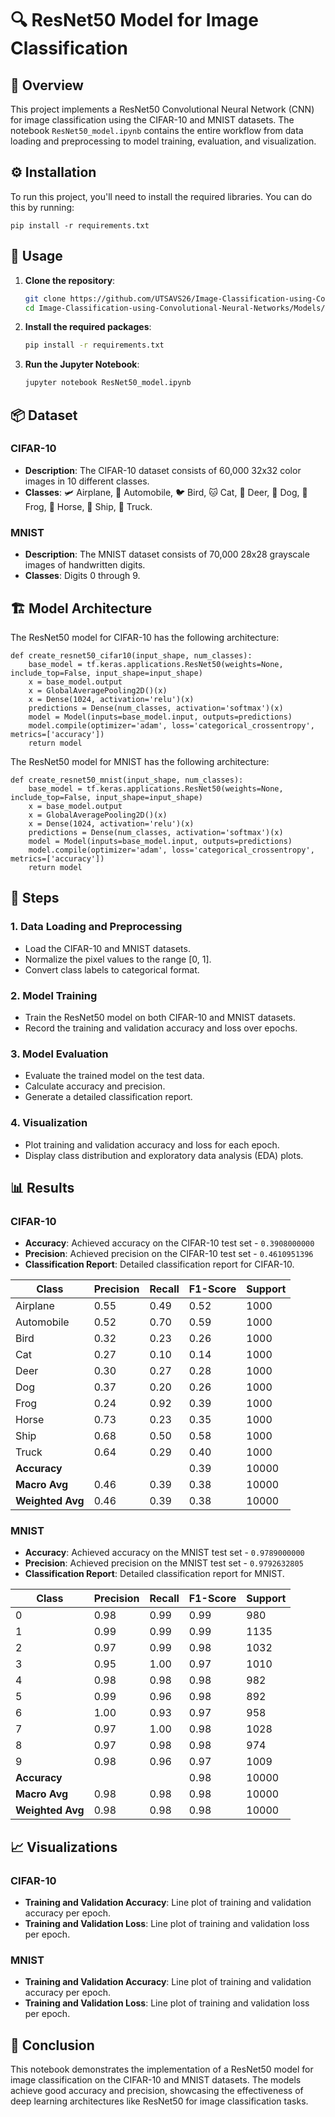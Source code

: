 # 🔍 ResNet50 Model for Image Classification

## 📝 Overview
This project implements a ResNet50 Convolutional Neural Network (CNN) for image classification using the CIFAR-10 and MNIST datasets. The notebook `ResNet50_model.ipynb` contains the entire workflow from data loading and preprocessing to model training, evaluation, and visualization.

## ⚙️ Installation
To run this project, you'll need to install the required libraries. You can do this by running:

```
pip install -r requirements.txt
```

## 🚀 Usage

1. **Clone the repository**:
    ```bash
    git clone https://github.com/UTSAVS26/Image-Classification-using-Convolutional-Neural-Networks.git
    cd Image-Classification-using-Convolutional-Neural-Networks/Models/ResNet50_Model/
    ```

2. **Install the required packages**:
    ```bash
    pip install -r requirements.txt
    ```

3. **Run the Jupyter Notebook**:
    ```bash
    jupyter notebook ResNet50_model.ipynb
    ```

## 📦 Dataset

### CIFAR-10
- **Description**: The CIFAR-10 dataset consists of 60,000 32x32 color images in 10 different classes.
- **Classes**: 🛩️ Airplane, 🚗 Automobile, 🐦 Bird, 🐱 Cat, 🦌 Deer, 🐶 Dog, 🐸 Frog, 🐴 Horse, 🚢 Ship, 🚚 Truck.

### MNIST
- **Description**: The MNIST dataset consists of 70,000 28x28 grayscale images of handwritten digits.
- **Classes**: Digits 0 through 9.

## 🏗️ Model Architecture

The ResNet50 model for CIFAR-10 has the following architecture:
```
def create_resnet50_cifar10(input_shape, num_classes):
    base_model = tf.keras.applications.ResNet50(weights=None, include_top=False, input_shape=input_shape)
    x = base_model.output
    x = GlobalAveragePooling2D()(x)
    x = Dense(1024, activation='relu')(x)
    predictions = Dense(num_classes, activation='softmax')(x)
    model = Model(inputs=base_model.input, outputs=predictions)
    model.compile(optimizer='adam', loss='categorical_crossentropy', metrics=['accuracy'])
    return model
```

The ResNet50 model for MNIST has the following architecture:
```
def create_resnet50_mnist(input_shape, num_classes):
    base_model = tf.keras.applications.ResNet50(weights=None, include_top=False, input_shape=input_shape)
    x = base_model.output
    x = GlobalAveragePooling2D()(x)
    x = Dense(1024, activation='relu')(x)
    predictions = Dense(num_classes, activation='softmax')(x)
    model = Model(inputs=base_model.input, outputs=predictions)
    model.compile(optimizer='adam', loss='categorical_crossentropy', metrics=['accuracy'])
    return model
```

## 📝 Steps

### 1. Data Loading and Preprocessing
- Load the CIFAR-10 and MNIST datasets.
- Normalize the pixel values to the range [0, 1].
- Convert class labels to categorical format.

### 2. Model Training
- Train the ResNet50 model on both CIFAR-10 and MNIST datasets.
- Record the training and validation accuracy and loss over epochs.

### 3. Model Evaluation
- Evaluate the trained model on the test data.
- Calculate accuracy and precision.
- Generate a detailed classification report.

### 4. Visualization
- Plot training and validation accuracy and loss for each epoch.
- Display class distribution and exploratory data analysis (EDA) plots.

## 📊 Results

### CIFAR-10
- **Accuracy**: Achieved accuracy on the CIFAR-10 test set - `0.3908000000`
- **Precision**: Achieved precision on the CIFAR-10 test set - `0.4610951396`
- **Classification Report**: Detailed classification report for CIFAR-10.

| Class       | Precision | Recall | F1-Score | Support |
|-------------|-----------|--------|----------|---------|
| Airplane    | 0.55      | 0.49   | 0.52     | 1000    |
| Automobile  | 0.52      | 0.70   | 0.59     | 1000    |
| Bird        | 0.32      | 0.23   | 0.26     | 1000    |
| Cat         | 0.27      | 0.10   | 0.14     | 1000    |
| Deer        | 0.30      | 0.27   | 0.28     | 1000    |
| Dog         | 0.37      | 0.20   | 0.26     | 1000    |
| Frog        | 0.24      | 0.92   | 0.39     | 1000    |
| Horse       | 0.73      | 0.23   | 0.35     | 1000    |
| Ship        | 0.68      | 0.50   | 0.58     | 1000    |
| Truck       | 0.64      | 0.29   | 0.40     | 1000    |
| **Accuracy**|           |        | 0.39     | 10000   |
| **Macro Avg** | 0.46    | 0.39   | 0.38     | 10000   |
| **Weighted Avg** | 0.46 | 0.39 | 0.38     | 10000   |

### MNIST
- **Accuracy**: Achieved accuracy on the MNIST test set - `0.9789000000`
- **Precision**: Achieved precision on the MNIST test set - `0.9792632805`
- **Classification Report**: Detailed classification report for MNIST.

| Class | Precision | Recall | F1-Score | Support |
|-------|-----------|--------|----------|---------|
| 0     | 0.98      | 0.99   | 0.99     | 980     |
| 1     | 0.99      | 0.99   | 0.99     | 1135    |
| 2     | 0.97      | 0.99   | 0.98     | 1032    |
| 3     | 0.95      | 1.00   | 0.97     | 1010    |
| 4     | 0.98      | 0.98   | 0.98     | 982     |
| 5     | 0.99      | 0.96   | 0.98     | 892     |
| 6     | 1.00      | 0.93   | 0.97     | 958     |
| 7     | 0.97      | 1.00   | 0.98     | 1028    |
| 8     | 0.97      | 0.98   | 0.98     | 974     |
| 9     | 0.98      | 0.96   | 0.97     | 1009    |
| **Accuracy** |       |        | 0.98     | 10000   |
| **Macro Avg** | 0.98 | 0.98   | 0.98     | 10000   |
| **Weighted Avg** | 0.98 | 0.98 | 0.98     | 10000   |

## 📈 Visualizations

### CIFAR-10
- **Training and Validation Accuracy**: Line plot of training and validation accuracy per epoch.
- **Training and Validation Loss**: Line plot of training and validation loss per epoch.

### MNIST
- **Training and Validation Accuracy**: Line plot of training and validation accuracy per epoch.
- **Training and Validation Loss**: Line plot of training and validation loss per epoch.

## 🎉 Conclusion
This notebook demonstrates the implementation of a ResNet50 model for image classification on the CIFAR-10 and MNIST datasets. The models achieve good accuracy and precision, showcasing the effectiveness of deep learning architectures like ResNet50 for image classification tasks.